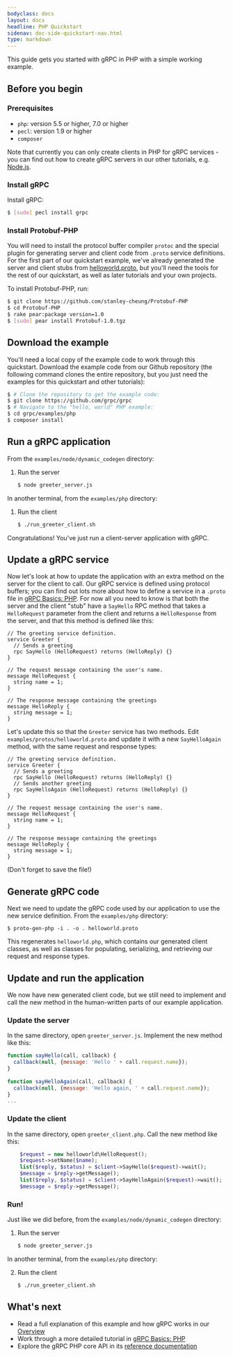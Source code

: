 ```yaml
---
bodyclass: docs
layout: docs
headline: PHP Quickstart
sidenav: doc-side-quickstart-nav.html
type: markdown
---
```

<p class="lead">This guide gets you started with gRPC in PHP with a simple
working example.</p>

<div id="toc"></div>

## Before you begin

### Prerequisites

* `php`: version 5.5 or higher, 7.0 or higher
* `pecl`: version 1.9 or higher
* `composer`

Note that currently you can only create clients in PHP for gRPC services -
you can find out how to create gRPC servers in our other tutorials,
e.g. [Node.js](node-quickstart.md).

### Install gRPC

Install gRPC:

```sh
$ [sudo] pecl install grpc
```

### Install Protobuf-PHP

You will need to install the protocol buffer compiler `protoc` and the special
plugin for generating server and client code from `.proto` service definitions.
For the first part of our quickstart example, we've already generated the server
and client stubs from
[helloworld.proto](https://github.com/grpc/grpc/tree/{{site.data.config.grpc_release_branch}}/examples/protos/helloworld.proto),
but you'll need the tools for the rest of our quickstart, as well as later
tutorials and your own projects.

To install Protobuf-PHP, run:

```sh
$ git clone https://github.com/stanley-cheung/Protobuf-PHP
$ cd Protobuf-PHP
$ rake pear:package version=1.0
$ [sudo] pear install Protobuf-1.0.tgz
```

## Download the example

You'll need a local copy of the example code to work through this quickstart.
Download the example code from our Github repository (the following command
clones the entire repository, but you just need the examples for this quickstart
and other tutorials):

```sh
$ # Clone the repository to get the example code:
$ git clone https://github.com/grpc/grpc
$ # Navigate to the "hello, world" PHP example:
$ cd grpc/examples/php
$ composer install
```

## Run a gRPC application

From the `examples/node/dynamic_codegen` directory:

1. Run the server

   ```sh
   $ node greeter_server.js
   ```

In another terminal, from the `examples/php` directory:

1. Run the client

   ```sh
   $ ./run_greeter_client.sh
   ```

Congratulations! You've just run a client-server application with gRPC.

## Update a gRPC service

Now let's look at how to update the application with an extra method on the
server for the client to call. Our gRPC service is defined using protocol
buffers; you can find out lots more about how to define a service in a `.proto`
file in [gRPC Basics: PHP][]. For now all you need to know is that both the
server and the client "stub" have a `SayHello` RPC method that takes a
`HelloRequest` parameter from the client and returns a `HelloResponse` from
the server, and that this method is defined like this:


```
// The greeting service definition.
service Greeter {
  // Sends a greeting
  rpc SayHello (HelloRequest) returns (HelloReply) {}
}

// The request message containing the user's name.
message HelloRequest {
  string name = 1;
}

// The response message containing the greetings
message HelloReply {
  string message = 1;
}
```

Let's update this so that the `Greeter` service has two methods. Edit
`examples/protos/helloworld.proto` and update it with a new `SayHelloAgain`
method, with the same request and response types:

```
// The greeting service definition.
service Greeter {
  // Sends a greeting
  rpc SayHello (HelloRequest) returns (HelloReply) {}
  // Sends another greeting
  rpc SayHelloAgain (HelloRequest) returns (HelloReply) {}
}

// The request message containing the user's name.
message HelloRequest {
  string name = 1;
}

// The response message containing the greetings
message HelloReply {
  string message = 1;
}
```

(Don't forget to save the file!)

## Generate gRPC code

Next we need to update the gRPC code used by our application to use the new
service definition. From the `examples/php` directory:

```
$ proto-gen-php -i . -o . helloworld.proto
```

This regenerates `helloworld.php`, which contains our generated client classes,
as well as classes for populating, serializing, and retrieving our request and
response types.

## Update and run the application

We now have new generated client code, but we still need to implement and call
the new method in the human-written parts of our example application.

### Update the server

In the same directory, open `greeter_server.js`. Implement the new method like
this:

```js
function sayHello(call, callback) {
  callback(null, {message: 'Hello ' + call.request.name});
}
  
function sayHelloAgain(call, callback) {
  callback(null, {message: 'Hello again, ' + call.request.name});
}
...
```
    
### Update the client

In the same directory, open `greeter_client.php`. Call the new method like this:

```php
    $request = new helloworld\HelloRequest();
    $request->setName($name);
    list($reply, $status) = $client->SayHello($request)->wait();
    $message = $reply->getMessage();
    list($reply, $status) = $client->SayHelloAgain($request)->wait();
    $message = $reply->getMessage();
```

### Run!

Just like we did before, from the `examples/node/dynamic_codegen` directory:

1. Run the server

   ```sh
   $ node greeter_server.js
   ```

In another terminal, from the `examples/php` directory:

2. Run the client

   ```sh
   $ ./run_greeter_client.sh
   ```

## What's next

- Read a full explanation of this example and how gRPC works in our
  [Overview](http://www.grpc.io/docs/)
- Work through a more detailed tutorial in [gRPC Basics: PHP][]
- Explore the gRPC PHP core API in its [reference
  documentation](http://www.grpc.io/grpc/php/namespaces/Grpc.html)

[helloworld.proto]:../protos/helloworld.proto
[gRPC Basics: PHP]:http://www.grpc.io/docs/tutorials/basic/php.html

